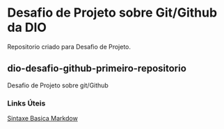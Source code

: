 
# Desafio de Projeto sobre Git/Github da DIO
Repositorio criado para Desafio de Projeto.
## dio-desafio-github-primeiro-repositorio
Desafio de Projeto sobre git/Github

### Links Úteis
[Sintaxe Basica Markdow](https://markdownguide.org/basic-syntax/)


